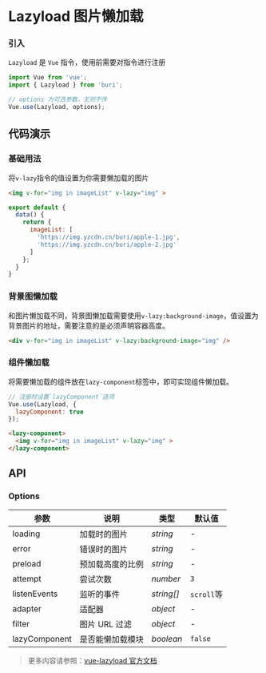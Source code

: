 # Lazyload 图片懒加载

### 引入

`Lazyload` 是 `Vue` 指令，使用前需要对指令进行注册

```js
import Vue from 'vue';
import { Lazyload } from 'buri';

// options 为可选参数，无则不传
Vue.use(Lazyload, options);
```

## 代码演示

### 基础用法

将`v-lazy`指令的值设置为你需要懒加载的图片

```html
<img v-for="img in imageList" v-lazy="img" >
```

```javascript
export default {
  data() {
    return {
      imageList: [
        'https://img.yzcdn.cn/buri/apple-1.jpg',
        'https://img.yzcdn.cn/buri/apple-2.jpg'
      ]
    };
  }
}
```

### 背景图懒加载

和图片懒加载不同，背景图懒加载需要使用`v-lazy:background-image`，值设置为背景图片的地址，需要注意的是必须声明容器高度。

```html
<div v-for="img in imageList" v-lazy:background-image="img" />
```

### 组件懒加载

将需要懒加载的组件放在`lazy-component`标签中，即可实现组件懒加载。

```js
// 注册时设置`lazyComponent`选项
Vue.use(Lazyload, {
  lazyComponent: true
});
```

```html
<lazy-component>
  <img v-for="img in imageList" v-lazy="img" >
</lazy-component>
```

## API

### Options

| 参数 | 说明 | 类型 | 默认值 |
|------|------|------|------|
| loading | 加载时的图片 | *string* | - |
| error | 错误时的图片 | *string* | - |
| preload | 预加载高度的比例 | *string* | - |
| attempt | 尝试次数 | *number* | `3` |
| listenEvents | 监听的事件 | *string[]* | `scroll`等 |
| adapter | 适配器 | *object* | - |
| filter | 图片 URL 过滤 | *object* | - |
| lazyComponent | 是否能懒加载模块 | *boolean* | `false` |

> 更多内容请参照：[vue-lazyload 官方文档](https://github.com/hilongjw/vue-lazyload)
